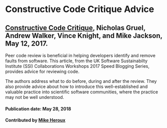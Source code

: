 
# Constructive Code Critique Advice

## [Constructive Code Critique](https://www.software.ac.uk/blog/2017-05-11-constructive-code-critique), Nicholas Gruel, Andrew Walker, Vince Knight, and Mike Jackson, May 12, 2017.

Peer code review is beneficial in helping developers identify and remove faults from software.  This article, from the UK Software Sustainabilty Institute (SSI) Collaborations Workshops 2017 Speed Blogging Series, provides advice for reviewing code.  

The authors address what to do before, during and after the review.  They also provide advice about how to introduce this well-established and valuable practice into scientific software communities, where the practice may not be well understood.

#### Publication date: May 28, 2018

#### Contributed by [Mike Heroux](https://github.com/maherou "Mike Heroux GitHub Profile")

<!---
Publish: yes
Categories: Development
Topics: Software engineering
Level: 2
Prerequisites: defaults
Aggregate: none
--->
